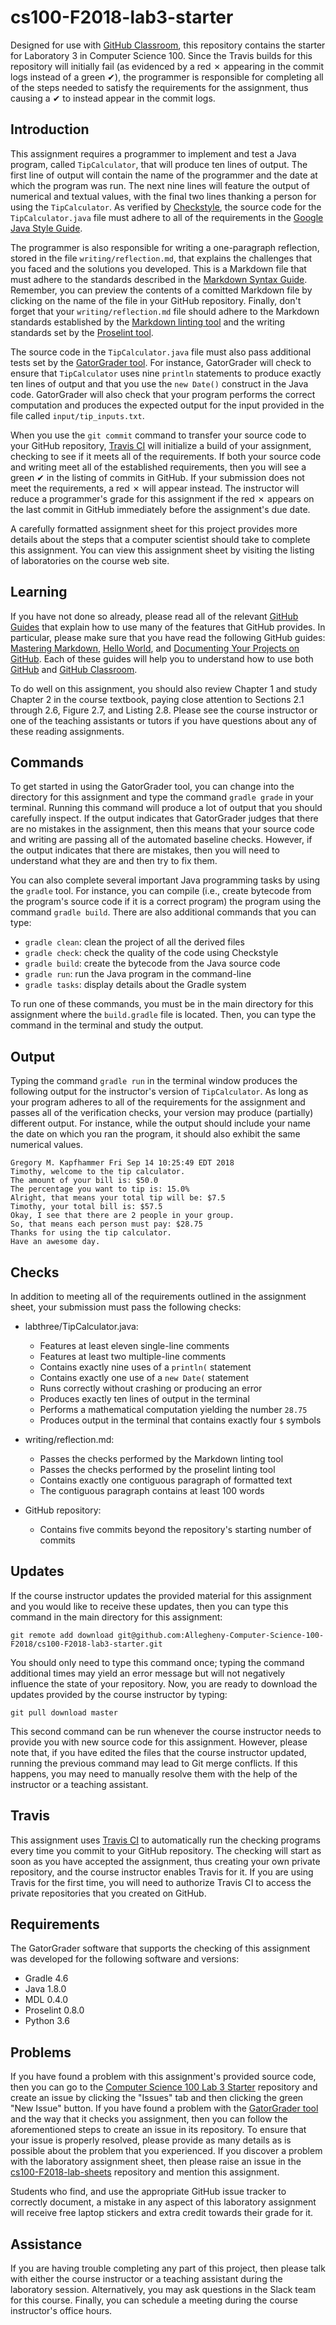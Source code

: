 <!---

TASK LIST:

  * Use cp -rf *.* to copy all of the files and directories in this repository
    to the starter repository for this assignment
  * Change into the directory for the starer repository
  * Update the header (e.g., #) to only give the name of the assignment
  * Update the first paragraph to include the commented-out content
  * Change the link in the # Problems section to point to this lab's starter
  * Create the assignment in the GitHub Classroom, noting the URL
  * Test the assignment by accepting it with your own GitHub account
  * Check to ensure that your GitHub repository is created correctly
  * Share the assignment link with all of the students using email or Slack

PROBLEMS?

  * Contact Gregory M. Kapfhammer by email or Slack
  * Raise an issue in the GitHub repository for this assignment

-->

# cs100-F2018-lab3-starter

Designed for use with [GitHub Classroom](https://classroom.github.com/), this
repository contains the starter for Laboratory 3 in Computer Science 100.
Since the Travis builds for this repository will initially fail (as evidenced
by a red &#x2717; appearing in the commit logs instead of a green &#x2714;),
the programmer is responsible for completing all of the steps needed to satisfy
the requirements for the assignment, thus causing a &#x2714; to instead appear
in the commit logs.

## Introduction

This assignment requires a programmer to implement and test a Java program,
called `TipCalculator`, that will produce ten lines of output. The first line
of output will contain the name of the programmer and the date at which the
program was run. The next nine lines will feature the output of numerical and
textual values, with the final two lines thanking a person for using the
`TipCalculator`. As verified by
[Checkstyle](https://github.com/checkstyle/checkstyle), the source code for the
`TipCalculator.java` file must adhere to all of the requirements in the [Google
Java Style Guide](https://google.github.io/styleguide/javaguide.html).

The programmer is also responsible for writing a one-paragraph reflection,
stored in the file `writing/reflection.md`, that explains the challenges that
you faced and the solutions you developed. This is a Markdown file that must
adhere to the standards described in the [Markdown Syntax
Guide](https://guides.github.com/features/mastering-markdown/). Remember, you
can preview the contents of a comitted Markdown file by clicking on the name
of the file in your GitHub repository. Finally, don't forget that your
`writing/reflection.md` file should adhere to the Markdown standards established
by the [Markdown linting tool](https://github.com/markdownlint/markdownlint) and
the writing standards set by the [Proselint tool](http://proselint.com/).

The source code in the `TipCalculator.java` file must also pass additional
tests set by the [GatorGrader
tool](https://github.com/GatorEducator/gatorgrader). For instance, GatorGrader
will check to ensure that `TipCalculator` uses nine `println` statements to
produce exactly ten lines of output and that you use the `new Date()` construct
in the Java code. GatorGrader will also check that your program performs the
correct computation and produces the expected output for the input provided in
the file called `input/tip_inputs.txt`.

When you use the `git commit` command to transfer your source code to your
GitHub repository, [Travis CI](https://travis-ci.com/) will initialize a build
of your assignment, checking to see if it meets all of the requirements. If both
your source code and writing meet all of the established requirements, then you
will see a green &#x2714; in the listing of commits in GitHub. If your
submission does not meet the requirements, a red &#x2717; will appear instead.
The instructor will reduce a programmer's grade for this assignment if the red
&#x2717; appears on the last commit in GitHub immediately before the
assignment's due date.

A carefully formatted assignment sheet for this project provides more details
about the steps that a computer scientist should take to complete this
assignment. You can view this assignment sheet by visiting the listing of
laboratories on the course web site.

## Learning

If you have not done so already, please read all of the relevant [GitHub
Guides](https://guides.github.com/) that explain how to use many of the features
that GitHub provides. In particular, please make sure that you have read the
following GitHub guides: [Mastering
Markdown](https://guides.github.com/features/mastering-markdown/), [Hello
World](https://guides.github.com/activities/hello-world/), and [Documenting Your
Projects on GitHub](https://guides.github.com/features/wikis/). Each of these
guides will help you to understand how to use both [GitHub](http://github.com) and
[GitHub Classroom](https://classroom.github.com/).

To do well on this assignment, you should also review Chapter 1 and study
Chapter 2 in the course textbook, paying close attention to Sections 2.1
through 2.6, Figure 2.7, and Listing 2.8. Please see the course instructor or
one of the teaching assistants or tutors if you have questions about any of
these reading assignments.

## Commands

To get started in using the GatorGrader tool, you can change into the directory
for this assignment and type the command `gradle grade` in your terminal.
Running this command will produce a lot of output that you should carefully
inspect. If the output indicates that GatorGrader judges that there are no
mistakes in the assignment, then this means that your source code and writing
are passing all of the automated baseline checks. However, if the output
indicates that there are mistakes, then you will need to understand what they
are and then try to fix them.

You can also complete several important Java programming tasks by using the
`gradle` tool. For instance, you can compile (i.e., create bytecode from the
program's source code if it is a correct program) the program using the command
`gradle build`. There are also additional commands that you can type:

- `gradle clean`: clean the project of all the derived files
- `gradle check`: check the quality of the code using Checkstyle
- `gradle build`: create the bytecode from the Java source code
- `gradle run`: run the Java program in the command-line
- `gradle tasks`: display details about the Gradle system

To run one of these commands, you must be in the main directory for this
assignment where the `build.gradle` file is located. Then, you can type the
command in the terminal and study the output.

## Output

Typing the command `gradle run` in the terminal window produces the following
output for the instructor's version of `TipCalculator`. As long as your program
adheres to all of the requirements for the assignment and passes all of the
verification checks, your version may produce (partially) different output. For
instance, while the output should include your name the date on which you ran the
program, it should also exhibit the same numerical values.

```
Gregory M. Kapfhammer Fri Sep 14 10:25:49 EDT 2018
Timothy, welcome to the tip calculator.
The amount of your bill is: $50.0
The percentage you want to tip is: 15.0%
Alright, that means your total tip will be: $7.5
Timothy, your total bill is: $57.5
Okay, I see that there are 2 people in your group.
So, that means each person must pay: $28.75
Thanks for using the tip calculator.
Have an awesome day.
```

## Checks

In addition to meeting all of the requirements outlined in the assignment sheet,
your submission must pass the following checks:

- labthree/TipCalculator.java:
  - Features at least eleven single-line comments
  - Features at least two multiple-line comments
  - Contains exactly nine uses of a `println(` statement
  - Contains exactly one use of a `new Date(` statement
  - Runs correctly without crashing or producing an error
  - Produces exactly ten lines of output in the terminal
  - Performs a mathematical computation yielding the number `28.75`
  - Produces output in the terminal that contains exactly four `$` symbols

- writing/reflection.md:
  - Passes the checks performed by the Markdown linting tool
  - Passes the checks performed by the proselint linting tool
  - Contains exactly one contiguous paragraph of formatted text
  - The contiguous paragraph contains at least 100 words

- GitHub repository:
  - Contains five commits beyond the repository's starting number of commits

## Updates

If the course instructor updates the provided material for this assignment and
you would like to receive these updates, then you can type this command in the
main directory for this assignment:

```
git remote add download git@github.com:Allegheny-Computer-Science-100-F2018/cs100-F2018-lab3-starter.git
```

You should only need to type this command once; typing the command additional
times may yield an error message but will not negatively influence the state of
your repository. Now, you are ready to download the updates provided by the
course instructor by typing:

```
git pull download master
```

This second command can be run whenever the course instructor needs to provide
you with new source code for this assignment. However, please note that, if you
have edited the files that the course instructor updated, running the previous
command may lead to Git merge conflicts. If this happens, you may need to
manually resolve them with the help of the instructor or a teaching assistant.

## Travis

This assignment uses [Travis CI](https://travis-ci.com/) to automatically run
the checking programs every time you commit to your GitHub repository. The
checking will start as soon as you have accepted the assignment, thus creating
your own private repository, and the course instructor enables Travis for it. If
you are using Travis for the first time, you will need to authorize Travis CI to
access the private repositories that you created on GitHub.

## Requirements

The GatorGrader software that supports the checking of this assignment was
developed for the following software and versions:

- Gradle 4.6
- Java 1.8.0
- MDL 0.4.0
- Proselint 0.8.0
- Python 3.6

## Problems

If you have found a problem with this assignment's provided source code, then
you can go to the [Computer Science 100 Lab 3
Starter](https://github.com/Allegheny-Computer-Science-100-F2018/cs100-F2018-lab3-starter)
repository and create an issue by clicking the "Issues" tab and then clicking
the green "New Issue" button. If you have found a problem with the [GatorGrader
tool](https://github.com/GatorEducator/gatorgrader) and the way that it checks
you assignment, then you can follow the aforementioned steps to create an issue
in its repository. To ensure that your issue is properly resolved, please
provide as many details as is possible about the problem that you experienced.
If you discover a problem with the laboratory assignment sheet, then please
raise an issue in the
[cs100-F2018-lab-sheets](https://github.com/Allegheny-Computer-Science-100-F2018/cs100-F2018-lab-sheets)
repository and mention this assignment.

Students who find, and use the appropriate GitHub issue tracker to correctly
document, a mistake in any aspect of this laboratory assignment will receive
free laptop stickers and extra credit towards their grade for it.

## Assistance

If you are having trouble completing any part of this project, then please talk
with either the course instructor or a teaching assistant during the laboratory
session. Alternatively, you may ask questions in the Slack team for this
course. Finally, you can schedule a meeting during the course instructor's
office hours.
